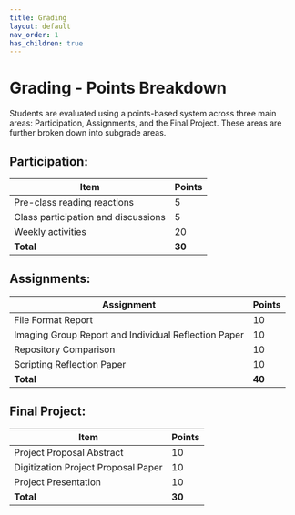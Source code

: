 ```yaml
---
title: Grading
layout: default
nav_order: 1
has_children: true
---
```


# Grading - Points Breakdown

Students are evaluated using a points-based system across three main areas: Participation, Assignments, and the Final Project. These areas are further broken down into subgrade areas.

## Participation:

| Item                              | Points |
|-----------------------------------|-------|
| Pre-class reading reactions        | 5    |
| Class participation and discussions | 5    |
| Weekly activities                         | 20    |
| **Total**                         | **30** |

## Assignments:

| Assignment                                   | Points |
|---------------------------------------------|-------|
| File Format Report                           | 10    |
| Imaging Group Report and Individual Reflection Paper | 10    |
| Repository Comparison                        | 10    |
| Scripting Reflection Paper                   | 10    |
| **Total**                                    | **40** |

## Final Project:

| Item                              | Points |
|-----------------------------------|-------|
| Project Proposal Abstract          | 10    |
| Digitization Project Proposal Paper | 10    |
| Project Presentation               | 10    |
| **Total**                         | **30** |
